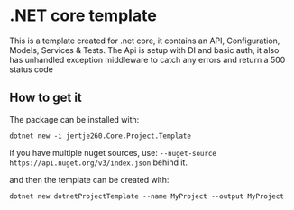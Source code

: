 # .NET core template

This is a template created for .net core, it contains an API, Configuration, Models, Services & Tests. The Api is setup with DI and basic auth, it also has unhandled exception middleware to catch any errors and return a 500 status code

## How to get it

The package can be installed with:
```
dotnet new -i jertje260.Core.Project.Template
```
if you have multiple nuget sources, use: `--nuget-source https://api.nuget.org/v3/index.json` behind it.


and then the template can be created with:
```
dotnet new dotnetProjectTemplate --name MyProject --output MyProject
```